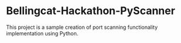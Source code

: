 # Bellingcat-Hackathon-PyScanner
This project is a sample creation of port scanning functionality implementation using Python.
